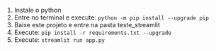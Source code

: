 <ol>
  <li>Instale o python</li>

  <li>Entre no terminal e execute:
    <code>python -m pip install --upgrade pip</code>
  </li>

  <li>Baixe este projeto e entre na pasta teste_streamlit</li>

  <li>Execute:
    <code>pip install -r requirements.txt --upgrade</code>
  </li>

  <li>Execute:
    <code>streamlit run app.py</code>
  </li>
<ol>
